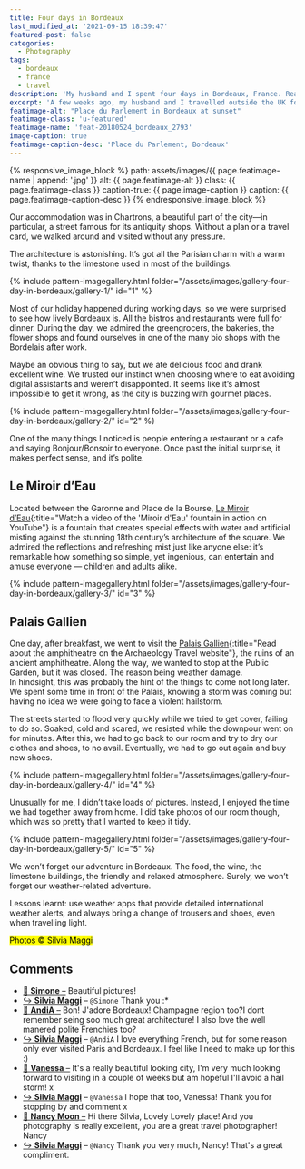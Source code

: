 ```yaml
---
title: Four days in Bordeaux
last_modified_at: '2021-09-15 18:39:47'
featured-post: false
categories:
  - Photography
tags:
  - bordeaux
  - france
  - travel
description: 'My husband and I spent four days in Bordeaux, France. Read about what we saw and did, and look at the photos I took in this beautiful city.'
excerpt: 'A few weeks ago, my husband and I travelled outside the UK for a different reason other than visiting family and friends: we spent four days in Bordeaux.'
featimage-alt: "Place du Parlement in Bordeaux at sunset"
featimage-class: 'u-featured'
featimage-name: 'feat-20180524_bordeaux_2793'
image-caption: true
featimage-caption-desc: 'Place du Parlement, Bordeaux'
---
```

{% responsive_image_block %}
  path: assets/images/{{ page.featimage-name | append: '.jpg' }}
  alt: {{ page.featimage-alt }}
  class: {{ page.featimage-class }}
  caption-true: {{ page.image-caption }}
  caption: {{ page.featimage-caption-desc }}
{% endresponsive_image_block %}

Our accommodation was in Chartrons, a beautiful part of the city—in particular, a street famous for its antiquity shops. Without a plan or a travel card, we walked around and visited without any pressure.

The architecture is astonishing. It’s got all the Parisian charm with a warm twist, thanks to the limestone used in most of the buildings.

{% include pattern-imagegallery.html folder="/assets/images/gallery-four-day-in-bordeaux/gallery-1/" id="1" %}

Most of our holiday happened during working days, so we were surprised to see how lively Bordeaux is. All the bistros and restaurants were full for dinner. During the day, we admired the greengrocers, the bakeries, the flower shops and found ourselves in one of the many bio shops with the Bordelais after work.

Maybe an obvious thing to say, but we ate delicious food and drank excellent wine. We trusted our instinct when choosing where to eat avoiding digital assistants and weren’t disappointed. It seems like it’s almost impossible to get it wrong, as the city is buzzing with gourmet places.

{% include pattern-imagegallery.html folder="/assets/images/gallery-four-day-in-bordeaux/gallery-2/" id="2" %}

One of the many things I noticed is people entering a restaurant or a cafe and saying Bonjour/Bonsoir to everyone. Once past the initial surprise, it makes perfect sense, and it’s polite.

## Le Miroir d’Eau

Located between the Garonne and Place de la Bourse, [Le Miroir d’Eau](https://youtu.be/0s8RIkpMf8Q){:title="Watch a video of the 'Miroir d'Eau' fountain in action on YouTube"} is a fountain that creates special effects with water and artificial misting against the stunning 18th century’s architecture of the square. We admired the reflections and refreshing mist just like anyone else: it’s remarkable how something so simple, yet ingenious, can entertain and amuse everyone — children and adults alike.

{% include pattern-imagegallery.html folder="/assets/images/gallery-four-day-in-bordeaux/gallery-3/" id="3" %}

## Palais Gallien

One day, after breakfast, we went to visit the [Palais Gallien](https://archaeology-travel.com/france/bordeaux-roman-amphitheatre/){:title="Read about the amphitheatre on the Archaeology Travel website"}, the ruins of an ancient amphitheatre. Along the way, we wanted to stop at the Public Garden, but it was closed. The reason being weather damage.  
In hindsight, this was probably the hint of the things to come not long later. We spent some time in front of the Palais, knowing a storm was coming but having no idea we were going to face a violent hailstorm.

The streets started to flood very quickly while we tried to get cover, failing to do so. Soaked, cold and scared, we resisted while the downpour went on for minutes. After this, we had to go back to our room and try to dry our clothes and shoes, to no avail. Eventually, we had to go out again and buy new shoes.

{% include pattern-imagegallery.html folder="/assets/images/gallery-four-day-in-bordeaux/gallery-4/" id="4" %}

Unusually for me, I didn’t take loads of pictures. Instead, I enjoyed the time we had together away from home. I did take photos of our room though, which was so pretty that I wanted to keep it tidy.

{% include pattern-imagegallery.html folder="/assets/images/gallery-four-day-in-bordeaux/gallery-5/" id="5" %}

We won’t forget our adventure in Bordeaux. The food, the wine, the limestone buildings, the friendly and relaxed atmosphere. Surely, we won’t forget our weather-related adventure.

Lessons learnt: use weather apps that provide detailed international weather alerts, and always bring a change of trousers and shoes, even when travelling light.

<p class="detached"><mark class="smd-highlight small">Photos &copy; Silvia Maggi</mark></p>

<div class="smd-responses my-3 pt-3">
  <h2>Comments</h2>
  <div class="webmentions">
    <ul class="comments">
      <li>
        <a class="reaction" rel="nofollow ugc" title="mentioned" href="https://minutestomidnight.co.uk">💬 <strong>Simone</strong>&nbsp;&ndash;</a>
        <span>Beautiful pictures!</span>
      </li>
      <li class="reaction-reply">
        <a class="reaction" title="mentioned" href="{{ site.url }}">↪️ <strong>Silvia Maggi</strong></a>&nbsp;&ndash;&nbsp;<code>@Simone</code>
        <span>Thank you :*</span>
      </li>
      <li>
        <a class="reaction" rel="nofollow ugc" title="mentioned" href="http://www.inyourdreams.fi">💬 <strong>AndiA</strong>&nbsp;&ndash;</a>
        <span>Bon! J'adore Bordeaux! Champagne region too?I dont remember seing soo much great architecture! I also love the well manered polite Frenchies too?</span>
      </li>
      <li class="reaction-reply">
        <a class="reaction" title="mentioned" href="{{ site.url }}">↪️ <strong>Silvia Maggi</strong></a>&nbsp;&ndash;&nbsp;<code>@AndiA</code>
        <span>I love everything French, but for some reason only ever visited Paris and Bordeaux. I feel like I need to make up for this :)</span>
      </li>
      <li>
        <a class="reaction" rel="nofollow ugc" title="mentioned" href="https://www.thesimpsonsisters.co.uk">💬 <strong>Vanessa</strong>&nbsp;&ndash;</a>
        <span>It's a really beautiful looking city, I'm very much looking forward to visiting in a couple of weeks but am hopeful I'll avoid a hail storm! x</span>
      </li>
      <li class="reaction-reply">
        <a class="reaction" title="mentioned" href="{{ site.url }}">↪️ <strong>Silvia Maggi</strong></a>&nbsp;&ndash;&nbsp;<code>@Vanessa</code> <span>I hope that too, Vanessa! Thank you for stopping by and comment x</span>
      </li>
      <li>
        <a class="reaction" rel="nofollow ugc" title="mentioned" href="http://www.overthemoonabout.com">💬 <strong>Nancy Moon</strong>&nbsp;&ndash;</a>
        <span>Hi there Silvia, Lovely Lovely place! And you photography is really excellent, you are a great travel photographer! Nancy</span>
      </li>
      <li class="reaction-reply">
        <a class="reaction" title="mentioned" href="{{ site.url }}">↪️ <strong>Silvia Maggi</strong></a>&nbsp;&ndash;&nbsp;<code>@Nancy</code> 
        <span>Thank you very much, Nancy! That's a great compliment.</span>
      </li>
    </ul>
  </div>
</div>